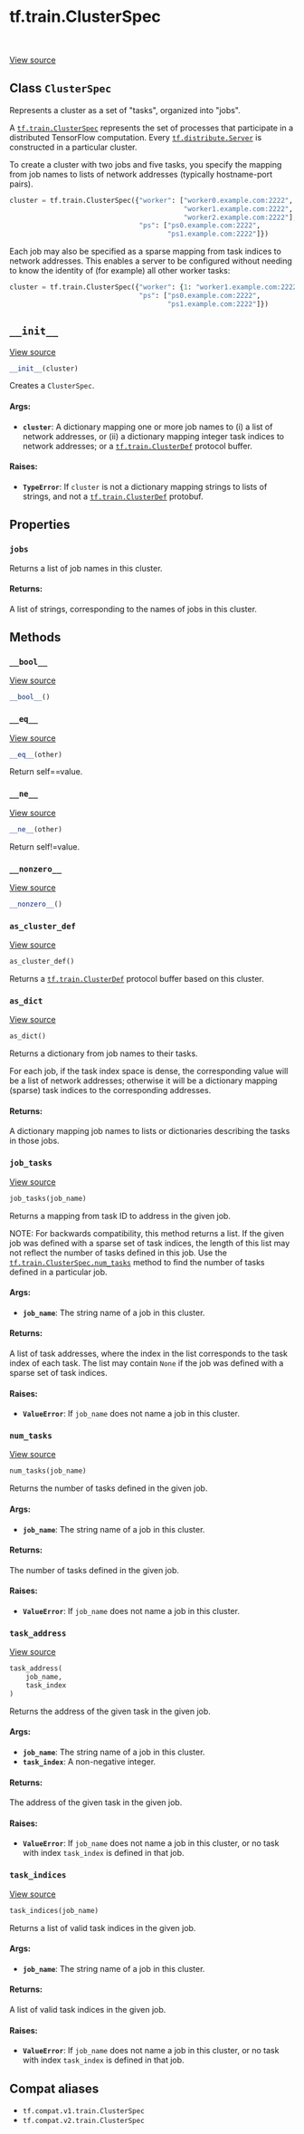 <div itemscope itemtype="http://developers.google.com/ReferenceObject">
<meta itemprop="name" content="tf.train.ClusterSpec" />
<meta itemprop="path" content="Stable" />
<meta itemprop="property" content="jobs"/>
<meta itemprop="property" content="__bool__"/>
<meta itemprop="property" content="__eq__"/>
<meta itemprop="property" content="__init__"/>
<meta itemprop="property" content="__ne__"/>
<meta itemprop="property" content="__nonzero__"/>
<meta itemprop="property" content="as_cluster_def"/>
<meta itemprop="property" content="as_dict"/>
<meta itemprop="property" content="job_tasks"/>
<meta itemprop="property" content="num_tasks"/>
<meta itemprop="property" content="task_address"/>
<meta itemprop="property" content="task_indices"/>
</div>

# tf.train.ClusterSpec

<!-- Insert buttons and diff -->

<table class="tfo-notebook-buttons tfo-api" align="left">
</table>

<a target="_blank" href="/code/stable/tensorflow/python/training/server_lib.py">View source</a>



## Class `ClusterSpec`

Represents a cluster as a set of "tasks", organized into "jobs".



<!-- Placeholder for "Used in" -->

A <a href="../../tf/train/ClusterSpec.md"><code>tf.train.ClusterSpec</code></a> represents the set of processes that
participate in a distributed TensorFlow computation. Every
<a href="../../tf/distribute/Server.md"><code>tf.distribute.Server</code></a> is constructed in a particular cluster.

To create a cluster with two jobs and five tasks, you specify the
mapping from job names to lists of network addresses (typically
hostname-port pairs).

```python
cluster = tf.train.ClusterSpec({"worker": ["worker0.example.com:2222",
                                           "worker1.example.com:2222",
                                           "worker2.example.com:2222"],
                                "ps": ["ps0.example.com:2222",
                                       "ps1.example.com:2222"]})
```

Each job may also be specified as a sparse mapping from task indices
to network addresses. This enables a server to be configured without
needing to know the identity of (for example) all other worker
tasks:

```python
cluster = tf.train.ClusterSpec({"worker": {1: "worker1.example.com:2222"},
                                "ps": ["ps0.example.com:2222",
                                       "ps1.example.com:2222"]})
```

<h2 id="__init__"><code>__init__</code></h2>

<a target="_blank" href="/code/stable/tensorflow/python/training/server_lib.py">View source</a>

``` python
__init__(cluster)
```

Creates a `ClusterSpec`.


#### Args:


* <b>`cluster`</b>: A dictionary mapping one or more job names to (i) a list of
  network addresses, or (ii) a dictionary mapping integer task indices to
  network addresses; or a <a href="../../tf/train/ClusterDef.md"><code>tf.train.ClusterDef</code></a> protocol buffer.


#### Raises:


* <b>`TypeError`</b>: If `cluster` is not a dictionary mapping strings to lists
  of strings, and not a <a href="../../tf/train/ClusterDef.md"><code>tf.train.ClusterDef</code></a> protobuf.



## Properties

<h3 id="jobs"><code>jobs</code></h3>

Returns a list of job names in this cluster.


#### Returns:

A list of strings, corresponding to the names of jobs in this cluster.




## Methods

<h3 id="__bool__"><code>__bool__</code></h3>

<a target="_blank" href="/code/stable/tensorflow/python/training/server_lib.py">View source</a>

``` python
__bool__()
```




<h3 id="__eq__"><code>__eq__</code></h3>

<a target="_blank" href="/code/stable/tensorflow/python/training/server_lib.py">View source</a>

``` python
__eq__(other)
```

Return self==value.


<h3 id="__ne__"><code>__ne__</code></h3>

<a target="_blank" href="/code/stable/tensorflow/python/training/server_lib.py">View source</a>

``` python
__ne__(other)
```

Return self!=value.


<h3 id="__nonzero__"><code>__nonzero__</code></h3>

<a target="_blank" href="/code/stable/tensorflow/python/training/server_lib.py">View source</a>

``` python
__nonzero__()
```




<h3 id="as_cluster_def"><code>as_cluster_def</code></h3>

<a target="_blank" href="/code/stable/tensorflow/python/training/server_lib.py">View source</a>

``` python
as_cluster_def()
```

Returns a <a href="../../tf/train/ClusterDef.md"><code>tf.train.ClusterDef</code></a> protocol buffer based on this cluster.


<h3 id="as_dict"><code>as_dict</code></h3>

<a target="_blank" href="/code/stable/tensorflow/python/training/server_lib.py">View source</a>

``` python
as_dict()
```

Returns a dictionary from job names to their tasks.

For each job, if the task index space is dense, the corresponding
value will be a list of network addresses; otherwise it will be a
dictionary mapping (sparse) task indices to the corresponding
addresses.

#### Returns:

A dictionary mapping job names to lists or dictionaries
describing the tasks in those jobs.


<h3 id="job_tasks"><code>job_tasks</code></h3>

<a target="_blank" href="/code/stable/tensorflow/python/training/server_lib.py">View source</a>

``` python
job_tasks(job_name)
```

Returns a mapping from task ID to address in the given job.

NOTE: For backwards compatibility, this method returns a list. If
the given job was defined with a sparse set of task indices, the
length of this list may not reflect the number of tasks defined in
this job. Use the <a href="../../tf/train/ClusterSpec.md#num_tasks"><code>tf.train.ClusterSpec.num_tasks</code></a> method
to find the number of tasks defined in a particular job.

#### Args:


* <b>`job_name`</b>: The string name of a job in this cluster.


#### Returns:

A list of task addresses, where the index in the list
corresponds to the task index of each task. The list may contain
`None` if the job was defined with a sparse set of task indices.



#### Raises:


* <b>`ValueError`</b>: If `job_name` does not name a job in this cluster.

<h3 id="num_tasks"><code>num_tasks</code></h3>

<a target="_blank" href="/code/stable/tensorflow/python/training/server_lib.py">View source</a>

``` python
num_tasks(job_name)
```

Returns the number of tasks defined in the given job.


#### Args:


* <b>`job_name`</b>: The string name of a job in this cluster.


#### Returns:

The number of tasks defined in the given job.



#### Raises:


* <b>`ValueError`</b>: If `job_name` does not name a job in this cluster.

<h3 id="task_address"><code>task_address</code></h3>

<a target="_blank" href="/code/stable/tensorflow/python/training/server_lib.py">View source</a>

``` python
task_address(
    job_name,
    task_index
)
```

Returns the address of the given task in the given job.


#### Args:


* <b>`job_name`</b>: The string name of a job in this cluster.
* <b>`task_index`</b>: A non-negative integer.


#### Returns:

The address of the given task in the given job.



#### Raises:


* <b>`ValueError`</b>: If `job_name` does not name a job in this cluster,
or no task with index `task_index` is defined in that job.

<h3 id="task_indices"><code>task_indices</code></h3>

<a target="_blank" href="/code/stable/tensorflow/python/training/server_lib.py">View source</a>

``` python
task_indices(job_name)
```

Returns a list of valid task indices in the given job.


#### Args:


* <b>`job_name`</b>: The string name of a job in this cluster.


#### Returns:

A list of valid task indices in the given job.



#### Raises:


* <b>`ValueError`</b>: If `job_name` does not name a job in this cluster,
or no task with index `task_index` is defined in that job.





## Compat aliases

* `tf.compat.v1.train.ClusterSpec`
* `tf.compat.v2.train.ClusterSpec`

